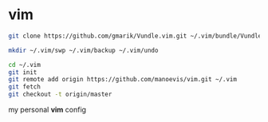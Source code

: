 # vim
```bash
git clone https://github.com/gmarik/Vundle.vim.git ~/.vim/bundle/Vundle.vim
```
```bash
mkdir ~/.vim/swp ~/.vim/backup ~/.vim/undo
```
```bash
cd ~/.vim
git init
git remote add origin https://github.com/manoevis/vim.git ~/.vim
git fetch
git checkout -t origin/master
```
my personal **vim** config
